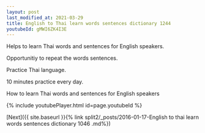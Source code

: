 ```yaml
---
layout: post
last_modified_at: 2021-03-29
title: English to Thai learn words sentences dictionary 1244 
youtubeId: gMWI6ZK4I3E
---
```

 
 
Helps to learn Thai words and sentences for English speakers.

Opportunitiy to repeat the words sentences. 

Practice Thai language. 
 
10 minutes practice every day. 
 
How to learn Thai words and sentences for English speakers 
 
{% include youtubePlayer.html id=page.youtubeId %}
 
 
[Next]({{ site.baseurl }}{% link  split2/_posts/2016-01-17-English to thai learn words sentences dictionary 1046 .md%})
 
